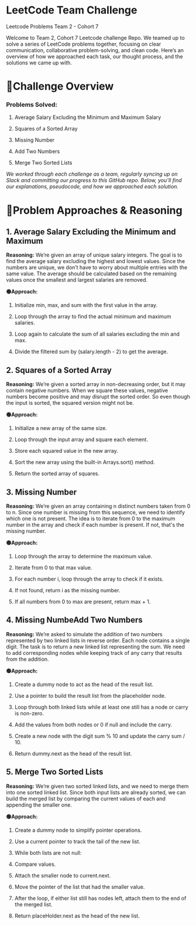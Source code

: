 # LeetCode Team Challenge

Leetcode Problems Team 2 - Cohort 7

Welcome to Team 2, Cohort 7 Leetcode challenge Repo. We teamed up to solve a series of LeetCode problems together, focusing on clear communication, collaborative problem-solving, and clean code. Here’s an overview of how we approached each task, our thought process, and the solutions we came up with.

# **📌Challenge Overview**
### Problems Solved:

1. Average Salary Excluding the Minimum and Maximum Salary

2. Squares of a Sorted Array

3. Missing Number

4. Add Two Numbers

5. Merge Two Sorted Lists

*We worked through each challenge as a team, regularly syncing up on Slack and committing our progress to this GitHub repo. Below, you’ll find our explanations, pseudocode, and how we approached each solution.*

# 📌Problem Approaches & Reasoning

## **1. Average Salary Excluding the Minimum and Maximum**

**Reasoning:**
We’re given an array of unique salary integers. The goal is to find the average salary excluding the highest and lowest values. Since the numbers are unique, we don’t have to worry about multiple entries with the same value.
The average should be calculated based on the remaining values once the smallest and largest salaries are removed.

**🟢Approach:**
1. Initialize min, max, and sum with the first value in the array.

2. Loop through the array to find the actual minimum and maximum salaries.

3. Loop again to calculate the sum of all salaries excluding the min and max.

4. Divide the filtered sum by (salary.length - 2) to get the average.


## **2. Squares of a Sorted Array**

**Reasoning:**
We’re given a sorted array in non-decreasing order, but it may contain negative numbers. When we square these values, negative numbers become positive and may disrupt the sorted order. So even though the input is sorted, the squared version might not be.

**🟢Approach:**
1. Initialize a new array of the same size.

2. Loop through the input array and square each element.

3. Store each squared value in the new array.

4. Sort the new array using the built-in Arrays.sort() method.

5. Return the sorted array of squares.


## **3. Missing Number**

**Reasoning:**
We’re given an array containing n distinct numbers taken from 0 to n. Since one number is missing from this sequence, we need to identify which one is not present.
The idea is to iterate from 0 to the maximum number in the array and check if each number is present. If not, that's the missing number.

**🟢Approach:**
1. Loop through the array to determine the maximum value.

2. Iterate from 0 to that max value.

3. For each number i, loop through the array to check if it exists.

4. If not found, return i as the missing number.

5. If all numbers from 0 to max are present, return max + 1.


## **4. Missing NumbeAdd Two Numbers**

**Reasoning:**
We’re asked to simulate the addition of two numbers represented by two linked lists in reverse order. Each node contains a single digit. The task is to return a new linked list representing the sum.
We need to add corresponding nodes while keeping track of any carry that results from the addition.

**🟢Approach:**
1. Create a dummy node to act as the head of the result list.

2. Use a pointer to build the result list from the placeholder node.

3. Loop through both linked lists while at least one still has a node or carry is non-zero.

4. Add the values from both nodes or 0 if null and include the carry.

5. Create a new node with the digit sum % 10 and update the carry sum / 10.

6. Return dummy.next as the head of the result list.

## **5. Merge Two Sorted Lists**

**Reasoning:**
We’re given two sorted linked lists, and we need to merge them into one sorted linked list. Since both input lists are already sorted, we can build the merged list by comparing the current values of each and appending the smaller one.

**🟢Approach:**
1. Create a dummy node to simplify pointer operations.

2. Use a current pointer to track the tail of the new list.

3. While both lists are not null:

4. Compare values.

5. Attach the smaller node to current.next.

6. Move the pointer of the list that had the smaller value.

7. After the loop, if either list still has nodes left, attach them to the end of the merged list.

8. Return placeHolder.next as the head of the new list.
